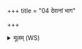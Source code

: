 +++
title = "04 देवानां भाग"

+++
<details><summary>मूलम् (WS)</summary>

देवानां भाग उपनाह एषो ऽपां रस ओषधीनां घृतस्य ।  
सोमस्य द्रप्समवृणीत शक्रो बृहन्नद्रिरभवद्यच्छरीरम् ॥ ४ ॥ वृह  
पिता वत्सानां पतिरघ्न्यानामथो पिता महतां गर्गराणाम् ।  
वत्सो जरायुः प्रतिधुक् पीयूष आमिक्षा घृतं तद्वस्य रेतः ॥ ५ ॥
</details>